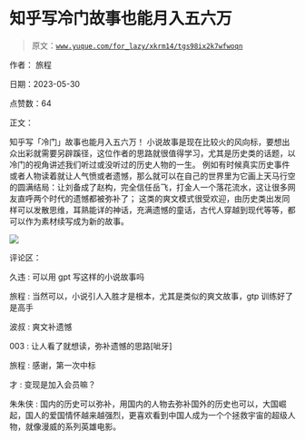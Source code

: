 # 知乎写冷门故事也能月入五六万

> 原文：[`www.yuque.com/for_lazy/xkrm14/tgs98ix2k7wfwoqn`](https://www.yuque.com/for_lazy/xkrm14/tgs98ix2k7wfwoqn)

作者： 旅程

日期：2023-05-30

点赞数：64

正文：

知乎写「冷门」故事也能月入五六万！ 小说故事是现在比较火的风向标，要想出众出彩就需要另辟蹊径，这位作者的思路就很值得学习，尤其是历史类的话题，以冷门的视角讲述我们听过或没听过的历史人物的一生。 例如有时候真实历史事件或者人物读着就让人气愤或者遗憾，那么就可以在自己的世界里为它画上天马行空的圆满结局：让刘备成了赵构，完全信任岳飞，打金人一个落花流水，这让很多网友直呼两个时代的遗憾都被弥补了； 这类的爽文模式很受欢迎，由历史类出发同样可以发散思维，耳熟能详的神话，充满遗憾的童话，古代人穿越到现代等等，都可以作为素材续写成为新的故事。

![](img/dbe5269e7edf0f2584130a7daf7a0cc5.png)

评论区：

久违 : 可以用 gpt 写这样的小说故事吗

旅程 : 当然可以，小说引人入胜才是根本，尤其是类似的爽文故事，gtp 训练好了是高手

波叔 : 爽文补遗憾

003 : 让人看了就想读，弥补遗憾的思路[呲牙]

旅程 : 感谢，第一次中标

才 : 变现是加入会员嘛？

朱朱侠 : 国内的历史可以弥补，用国内的人物去弥补国外的历史也可以，大国崛起，国人的爱国情怀越来越强烈，更喜欢看到中国人成为一个个拯救宇宙的超级人物，就像漫威的系列英雄电影。

